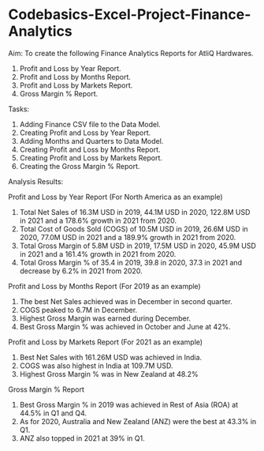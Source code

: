 # Codebasics-Excel-Project-Finance-Analytics

Aim: To create the following Finance Analytics Reports for AtliQ Hardwares.
1. Profit and Loss by Year Report.
2. Profit and Loss by Months Report.
3. Profit and Loss by Markets Report.
4. Gross Margin % Report.

Tasks:
1. Adding Finance CSV file to the Data Model.
2. Creating Profit and Loss by Year Report.
3. Adding Months and Quarters to Data Model.
4. Creating Profit and Loss by Months Report.
5. Creating Profit and Loss by Markets Report.
6. Creating the Gross Margin % Report.

Analysis Results:

Profit and Loss by Year Report (For North America as an example)
1. Total Net Sales of 16.3M USD in 2019, 44.1M USD in 2020, 122.8M USD in 2021 and a 178.6% growth in 2021 from 2020.
2. Total Cost of Goods Sold (COGS) of 10.5M USD in 2019, 26.6M USD in 2020, 77.0M USD in 2021 and a 189.9% growth in 2021 from 2020.
3. Total Gross Margin of 5.8M USD in 2019, 17.5M USD in 2020, 45.9M USD in 2021 and a 161.4% growth in 2021 from 2020.
4. Total Gross Margin % of 35.4 in 2019, 39.8 in 2020, 37.3 in 2021 and decrease by 6.2% in 2021 from 2020.

Profit and Loss by Months Report (For 2019 as an example)
1. The best Net Sales achieved was in December in second quarter.
2. COGS peaked to 6.7M in December.
3. Highest Gross Margin was earned during December.
4. Best Gross Margin % was achieved in October and June at 42%.

Profit and Loss by Markets Report (For 2021 as an example)
1. Best Net Sales with 161.26M USD was achieved in India.
2. COGS was also highest in India at 109.7M USD.
3. Highest Gross Margin % was in New Zealand at 48.2%

Gross Margin % Report
1. Best Gross Margin % in 2019 was achieved in Rest of Asia (ROA) at 44.5% in Q1 and Q4.
2. As for 2020, Australia and New Zealand (ANZ) were the best at 43.3% in Q1.
3. ANZ also topped in 2021 at 39% in Q1.
